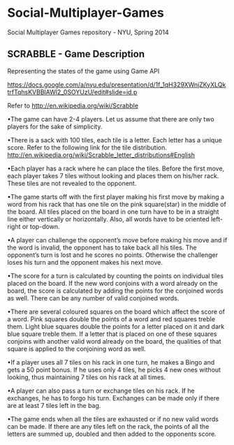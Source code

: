Social-Multiplayer-Games
========================

Social Multiplayer Games repository - NYU, Spring 2014

SCRABBLE - Game Description
---------------------------

Representing the states of the game using Game API

https://docs.google.com/a/nyu.edu/presentation/d/1f_1qH329XWnjZKyXLQktrfTqhsKVBBlAWl2_0SOYUzU/edit#slide=id.p

Refer to http://en.wikipedia.org/wiki/Scrabble

•The game can have 2-4 players. Let us assume that there are only two players for the sake of simplicity.

•There is a sack with 100 tiles, each tile is a letter. Each letter has a unique score. Refer to the following link for the tile distribution. http://en.wikipedia.org/wiki/Scrabble_letter_distributions#English

•Each player has a rack where he can place the tiles. Before the first move, each player takes 7 tiles without looking and places them on his/her rack. These tiles are not revealed to the opponent.

•The game starts off with the first player making his first move by making a word from his rack that has one tile on the pink square(star) in the middle of the board. All tiles placed on the board in one turn have to be in a straight line either vertically or horizontally. Also, all words have to be oriented left-right or top-down.

•A player can challenge the opponent’s move before making his move and if the word is invalid, the opponent has to take back all his tiles. The opponent’s turn is lost and he scores no points. Otherwise the challenger loses his turn and the opponent makes his next move.

•The score for a turn is calculated by counting the points on individual tiles placed on the board. If the new word conjoins with a word already on the board, the score is calculated by adding the points for the conjoined words as well. There can be any number of valid conjoined words.

•There are several coloured squares on the board which affect the score of a word. Pink squares double the points of a word and red squares treble them. Light blue squares double the points for a letter placed on it and dark blue square treble them. If a letter that is placed on one of these squares conjoins with another valid word already on the board, the qualities of that square is applied to the conjoining word as well.

•If a player uses all 7 tiles on his rack in one turn, he makes a Bingo and gets a 50 point bonus. If he uses only 4 tiles, he picks 4 new ones without looking, thus maintaining 7 tiles on his rack at all times.

•A player can also pass a turn or exchange tiles on his rack. If he exchanges, he has to forgo his turn. Exchanges can be made only if there are at least 7 tiles left in the bag.

•The game ends when all the tiles are exhausted or if no new valid words can be made. If there are any tiles left on the rack, the points of all the letters are summed up, doubled and then added to the opponents score.

